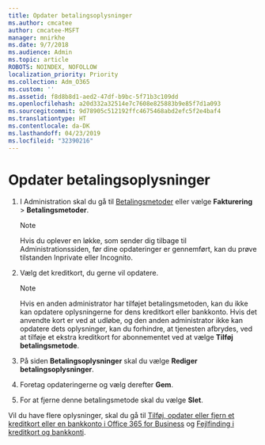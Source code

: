 ```yaml
---
title: Opdater betalingsoplysninger
ms.author: cmcatee
author: cmcatee-MSFT
manager: mnirkhe
ms.date: 9/7/2018
ms.audience: Admin
ms.topic: article
ROBOTS: NOINDEX, NOFOLLOW
localization_priority: Priority
ms.collection: Adm_O365
ms.custom: ''
ms.assetid: f8d8b8d1-aed2-47df-b9bc-5f71b3c109dd
ms.openlocfilehash: a20d332a32514e7c7608e825883b9e85f7d1a093
ms.sourcegitcommit: 9d78905c512192ffc4675468abd2efc5f2e4baf4
ms.translationtype: HT
ms.contentlocale: da-DK
ms.lasthandoff: 04/23/2019
ms.locfileid: "32390216"
---
```

# <a name="update-payment-details"></a>Opdater betalingsoplysninger

1. I Administration skal du gå til [Betalingsmetoder](https://go.microsoft.com/fwlink/p/?linkid=2018806) eller vælge **Fakturering** \> **Betalingsmetoder**.
    
    > [!NOTE]
    > Hvis du oplever en løkke, som sender dig tilbage til Administrationssiden, før dine opdateringer er gennemført, kan du prøve tilstanden Inprivate eller Incognito. 
  
2. Vælg det kreditkort, du gerne vil opdatere.
    
    > [!NOTE]
    > Hvis en anden administrator har tilføjet betalingsmetoden, kan du ikke kan opdatere oplysningerne for dens kreditkort eller bankkonto. Hvis det anvendte kort er ved at udløbe, og den anden administrator ikke kan opdatere dets oplysninger, kan du forhindre, at tjenesten afbrydes, ved at tilføje et ekstra kreditkort for abonnementet ved at vælge **Tilføj betalingsmetode**. 
  
3. På siden **Betalingsoplysninger** skal du vælge **Rediger betalingsoplysninger**.
    
4. Foretag opdateringerne og vælg derefter **Gem**.
    
5. For at fjerne denne betalingsmetode skal du vælge **Slet**.
    
Vil du have flere oplysninger, skal du gå til [Tilføj, opdater eller fjern et kreditkort eller en bankkonto i Office 365 for Business](https://support.office.com/article/30ba9c83-50d8-4020-90ed-830a5b8c8724) og [Fejlfinding i kreditkort og bankkonti](https://support.office.com/article/30ba9c83-50d8-4020-90ed-830a5b8c8724).
  

